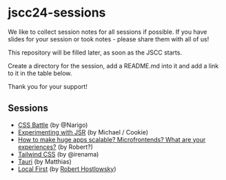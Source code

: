 # jscc24-sessions

We like to collect session notes for all sessions if possible. If you have slides for your session or took notes - please share them with all of us!

This repository will be filled later, as soon as the JSCC starts.

Create a directory for the session, add a README.md into it and add a link to it in the table below.

Thank you for your support!

## Sessions

- [CSS Battle](./css-battle/) (by @Narigo)
- [Experimenting with JSR](./experimenting-with-JSR/) (by Michael / Cookie)
- [How to make huge apps scalable? Microfrontends? What are your experiences?](./how-to-make-huge-apps-scalable/) (by Robert?)
- [Tailwind CSS](./tailwind/) (by @irenama)
- [Tauri](./tauri/) (by Matthias)
- [Local First](./local-first/) (by [Robert Hostlowsky](https://github.com/jscraftcamp/website/blob/main/participants/robert-hostlowsky.json))
